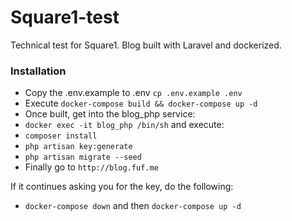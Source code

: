 # Square1-test

Technical test for Square1. Blog built with 
Laravel and dockerized.

### Installation

- Copy the .env.example to .env `cp .env.example .env`
- Execute `docker-compose build && docker-compose up -d`
- Once built, get into the blog_php service:
- `docker exec -it blog_php /bin/sh` and execute:
- `composer install`
- `php artisan key:generate`
- `php artisan migrate --seed`
- Finally go to `http://blog.fuf.me`


If it continues asking you for the key, do the following:
- `docker-compose down` and then `docker-compose up -d`
